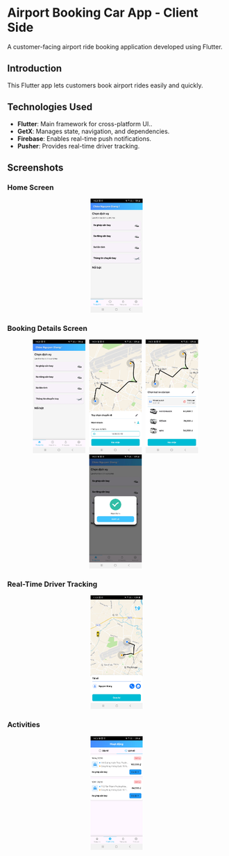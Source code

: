 # Airport Booking Car App - Client Side

A customer-facing airport ride booking application developed using Flutter.

## Introduction

This Flutter app lets customers book airport rides easily and quickly.

## Technologies Used

- **Flutter**: Main framework for cross-platform UI..
- **GetX**: Manages state, navigation, and dependencies.
- **Firebase**: Enables real-time push notifications.
- **Pusher**:  Provides real-time driver tracking.

## Screenshots

### Home Screen
<p align="center">
<img src="assets/screenshot/Screenshot_20241030-142835.jpg" width="24%" />
</p>

### Booking Details Screen

<p align="center">
  <img src="assets/screenshot/Screenshot_20241030-142835.jpg" alt="Step 1: Confirm" width="24%" style="margin-right: 5px;">
  <img src="assets/screenshot/Screenshot_20241030-143436.jpg" alt="Step 2: Next" width="24%" style="margin-right: 5px;">
  <img src="assets/screenshot/Screenshot_20241030-143525.jpg" alt="Step 3: Next" width="24%" style="margin-right: 5px;">
  <img src="assets/screenshot/Screenshot_20241030-143537.jpg" alt="Step 4: Complete" width="24%" style="margin-right: 5px;">
</p>

### Real-Time Driver Tracking
<p align="center">
<img src="assets/screenshot/Screenshot_20241101-110044.jpg" width="24%" />
</p>

### Activities
<p align="center">
<img src="assets/screenshot/Screenshot_20241030-143606.jpg" width="24%" />
</p>